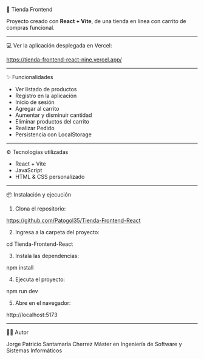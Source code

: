 🛒 Tienda Frontend

Proyecto creado con **React + Vite**, de una tienda en línea con carrito de compras funcional.

--- 

💻 Ver la aplicación desplegada en Vercel:

https://tienda-frontend-react-nine.vercel.app/

---

✨ Funcionalidades

- Ver listado de productos
- Registro en la aplicación
- Inicio de sesión 
- Agregar al carrito
- Aumentar y disminuir cantidad
- Eliminar productos del carrito
- Realizar Pedido
- Persistencia con LocalStorage

---

⚙️ Tecnologías utilizadas

- React + Vite
- JavaScript
- HTML & CSS personalizado

--- 

📦 Instalación y ejecución

1. Clona el repositorio:

https://github.com/Patogol35/Tienda-Frontend-React

2. Ingresa a la carpeta del proyecto:

cd Tienda-Frontend-React

3. Instala las dependencias:
  
npm install

4. Ejecuta el proyecto:

npm run dev 

5. Abre en el navegador:
  
http://localhost:5173

---

👨‍💻 Autor

Jorge Patricio Santamaría Cherrez
Máster en Ingeniería de Software y Sistemas Informáticos

